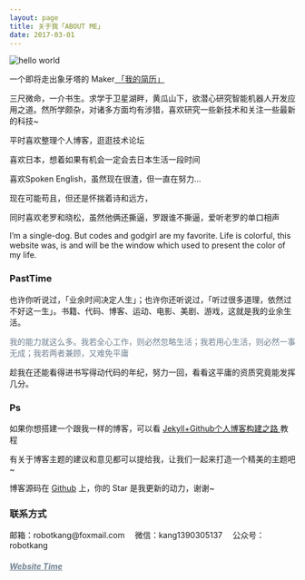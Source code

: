 ```yaml
---
layout: page
title: 关于我「ABOUT ME」 
date: 2017-03-01 
---
```

![hello world](http://omjh2j5h3.bkt.clouddn.com/%E7%8C%8E%E8%B1%B9%E6%88%AA%E5%9B%BE20170310145433.png)

<p>
一个即将走出象牙塔的 Maker<a href="{{ site.baseurl }}/jianli.pdf" target="_blank"> 「我的简历」 </a>    

<p>
三尺微命，一介书生。求学于卫星湖畔，黄瓜山下，欲潜心研究智能机器人开发应用之道。然所学颇杂，对诸多方面均有涉猎，喜欢研究一些新技术和关注一些最新的科技~
<p>
平时喜欢整理个人博客，逛逛技术论坛
<p>
喜欢日本，想着如果有机会一定会去日本生活一段时间        
<p>
喜欢Spoken English，虽然现在很渣，但一直在努力...        
<p>
现在可能苟且，但还是怀揣着诗和远方，       
<p>
同时喜欢老罗和晓松，虽然他俩还撕逼，罗跟谁不撕逼，爱听老罗的单口相声           
<p>
I’m a single-dog.  But codes and godgirl are my favorite.  Life is colorful, this website was,  is and will be the window which used to present the color of my life.       

<p>

<h3> PastTime</h3>   

<p>


也许你听说过，「业余时间决定人生」；也许你还听说过，「听过很多道理，依然过不好这一生」。书籍、代码、博客、运动、电影、美剧、游戏，这就是我的业余生活。            


<div style="color:#708090">
<p>
     我的能力就这么多。我若全心工作，则必然忽略生活；我若用心生活，则必然一事无成；我若两者兼顾，又难免平庸
</p>
</div>
<p>
趁我在还能看得进书写得动代码的年纪，努力一回，看看这平庸的资质究竟能发挥几分。

<p>

<h3> Ps </h3>   
<p>
如果你想搭建一个跟我一样的博客，可以看
<a href="/2017/03/HowToCreateBlog/"> Jekyll+Github个人博客构建之路 </a>
教程

<p>

有关于博客主题的建议和意见都可以提给我，让我们一起来打造一个精美的主题吧~ 

<p> 

博客源码在 <a target="_blank" href='https://github.com/MengZheK/kangblog.github.io/' target="_blank" >Github</a> 上，你的 Star 是我更新的动力，谢谢~

<h3> 联系方式 </h3>   
<p>邮箱：robotkang@foxmail.com   &emsp;微信：kang1390305137   &emsp;公众号：robotkang
<p>

<a href="/lovekang/" style="color:#708090"  target="_blank"> <h5>Website Time</h5></a>  
</p>



